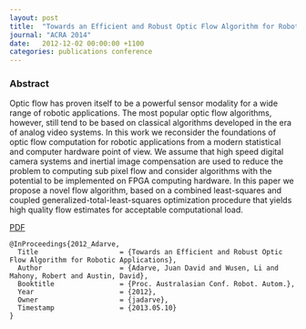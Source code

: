 ```yaml
---
layout: post
title:  "Towards an Efficient and Robust Optic Flow Algorithm for Robotic Applications"
journal: "ACRA 2014"
date:   2012-12-02 00:00:00 +1100
categories: publications conference
---
```


### Abstract

Optic flow  has  proven  itself  to  be  a  powerful sensor modality for a wide range of robotic applications.  The most popular optic flow algorithms, however, still tend to be based on classical  algorithms  developed  in  the  era  of  analog video systems.  In this work we reconsider the foundations of optic flow computation for robotic applications from a modern statistical and computer hardware point of view.  We assume  that  high  speed  digital  camera  systems and inertial image compensation are used to reduce the problem to computing sub pixel flow and consider algorithms with the potential to be  implemented  on  FPGA  computing  hardware. In this paper  we  propose  a novel flow algorithm,  based  on  a  combined  least-squares and coupled generalized-total-least-squares optimization  procedure  that  yields  high  quality flow  estimates  for  acceptable  computational load.

[PDF](http://www.araa.asn.au/acra/acra2012/papers/pap116.pdf)


```
@InProceedings{2012_Adarve,
  Title                    = {Towards an Efficient and Robust Optic Flow Algorithm for Robotic Applications},
  Author                   = {Adarve, Juan David and Wusen, Li and Mahony, Robert and Austin, David},
  Booktitle                = {Proc. Australasian Conf. Robot. Autom.},
  Year                     = {2012},
  Owner                    = {jadarve},
  Timestamp                = {2013.05.10}
}
```